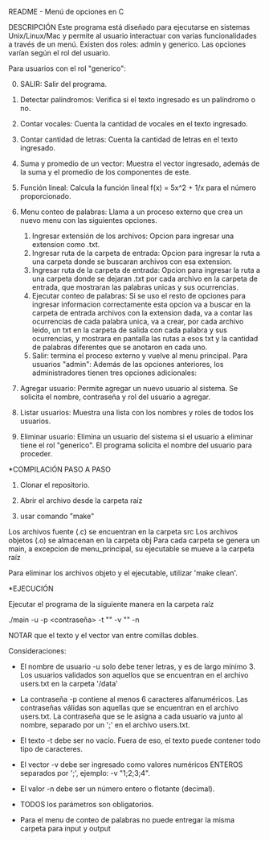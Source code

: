 README - Menú de opciones en C

DESCRIPCIÓN
Este programa está diseñado para ejecutarse en sistemas Unix/Linux/Mac y permite al usuario interactuar con varias funcionalidades a través de un menú. Existen dos roles: admin y generico. Las opciones varían según el rol del usuario.

Para usuarios con el rol "generico":

0. SALIR: Salir del programa.
1. Detectar palíndromos: Verifica si el texto ingresado es un palíndromo o no.
2. Contar vocales: Cuenta la cantidad de vocales en el texto ingresado.
3. Contar cantidad de letras: Cuenta la cantidad de letras en el texto ingresado.
4. Suma y promedio de un vector: Muestra el vector ingresado, además de la suma y el promedio de los componentes de este.
5. Función lineal: Calcula la función lineal f(x) = 5x^2 + 1/x para el número proporcionado.
6. Menu conteo de palabras: Llama a un proceso externo que crea un nuevo menu con las siguientes opciones.
    1. Ingresar extensión de los archivos: Opcion para ingresar una extension como .txt.
    2. Ingresar ruta de la carpeta de entrada: Opcion para ingresar la ruta a una carpeta donde se buscaran archivos con esa extension.
    3. Ingresar ruta de la carpeta de entrada: Opcion para ingresar la ruta a una carpeta donde se dejaran .txt por cada archivo en la carpeta de entrada, que mostraran las palabras unicas y sus ocurrencias.
    4. Ejecutar conteo de palabras: Si se uso el resto de opciones para ingresar informacion correctamente esta opcion va a buscar en la carpeta de entrada archivos con la extension dada, va a contar las ocurrencias de cada palabra unica, va a crear, por cada archivo leido, un txt en la carpeta de salida con cada palabra y sus ocurrencias, y mostrara en pantalla las rutas a esos txt y la cantidad de palabras diferentes que se anotaron en cada uno.
    0. Salir: termina el proceso externo y vuelve al menu principal.
Para usuarios "admin": Además de las opciones anteriores, los administradores tienen tres opciones adicionales:

8. Agregar usuario: Permite agregar un nuevo usuario al sistema. Se solicita el nombre, contraseña y rol del usuario a agregar.
9. Listar usuarios: Muestra una lista con los nombres y roles de todos los usuarios.
10. Eliminar usuario: Elimina un usuario del sistema si el usuario a eliminar tiene el rol "generico". El programa solicita el nombre del usuario para proceder.

*COMPILACIÓN PASO A PASO

1. Clonar el repositorio.

2. Abrir el archivo desde la carpeta raíz

3. usar comando "make"

Los archivos fuente (.c) se encuentran en la carpeta src
Los archivos objetos (.o) se almacenan en la carpeta obj
Para cada carpeta se genera un main, a excepcion de menu_principal, su ejecutable se mueve a la carpeta raíz

Para eliminar los archivos objeto y el ejecutable, utilizar 'make clean'.

*EJECUCIÓN

Ejecutar el programa de la siguiente manera en la carpeta raíz

./main -u <usuario> -p <contraseña> -t "<texto>" -v "<vector>" -n <numero entero o flotante>

NOTAR que el texto y el vector van entre comillas dobles.

Consideraciones:
- El nombre de usuario -u solo debe tener letras, y es de largo mínimo 3. Los usuarios validados son aquellos que se encuentran en el archivo users.txt en la carpeta '/data'

- La contraseña -p contiene al menos 6 caracteres alfanuméricos. Las contraseñas válidas son aquellas que se encuentran en el archivo users.txt. La contraseña que se le asigna a cada usuario va junto al nombre, separado por un ';' en el archivo users.txt.

- El texto -t debe ser no vacío. Fuera de eso, el texto puede contener todo tipo de caracteres.

- El vector -v debe ser ingresado como valores numéricos ENTEROS separados por ';', ejemplo: -v "1;2;3;4".

- El valor -n debe ser un número entero o flotante (decimal).

- TODOS los parámetros son obligatorios.

- Para el menu de conteo de palabras no puede entregar la misma carpeta para input y output